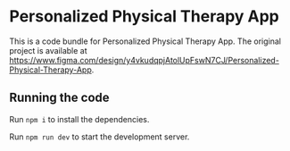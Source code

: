 
  # Personalized Physical Therapy App

  This is a code bundle for Personalized Physical Therapy App. The original project is available at https://www.figma.com/design/y4vkudqpjAtolUpFswN7CJ/Personalized-Physical-Therapy-App.

  ## Running the code

  Run `npm i` to install the dependencies.

  Run `npm run dev` to start the development server.
  
